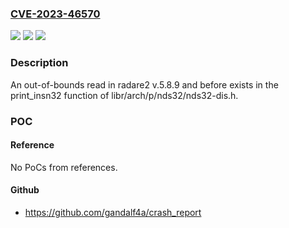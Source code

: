 ### [CVE-2023-46570](https://cve.mitre.org/cgi-bin/cvename.cgi?name=CVE-2023-46570)
![](https://img.shields.io/static/v1?label=Product&message=n%2Fa&color=blue)
![](https://img.shields.io/static/v1?label=Version&message=n%2Fa&color=blue)
![](https://img.shields.io/static/v1?label=Vulnerability&message=n%2Fa&color=brighgreen)

### Description

An out-of-bounds read in radare2 v.5.8.9 and before exists in the print_insn32 function of libr/arch/p/nds32/nds32-dis.h.

### POC

#### Reference
No PoCs from references.

#### Github
- https://github.com/gandalf4a/crash_report

